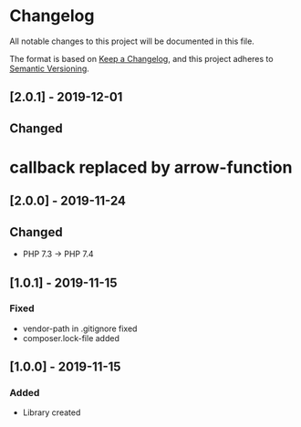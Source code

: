 # Changelog
All notable changes to this project will be documented in this file.

The format is based on [Keep a Changelog](https://keepachangelog.com/en/1.0.0/),
and this project adheres to [Semantic Versioning](https://semver.org/spec/v2.0.0.html).

## [2.0.1] - 2019-12-01
## Changed
# callback replaced by arrow-function

## [2.0.0] - 2019-11-24
## Changed
- PHP 7.3 -> PHP 7.4

## [1.0.1] - 2019-11-15
### Fixed
- vendor-path in .gitignore fixed
- composer.lock-file added

## [1.0.0] - 2019-11-15
### Added
- Library created